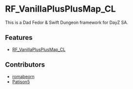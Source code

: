 # RF_VanillaPlusPlusMap_CL

This is a Dad Fedor & Swift Dungeon framework for DayZ SA.

## Features

* [RF_VanillaPlusPlusMap_CL](docs/index.md)

## Contributors

* [romabeorn](https://github.com/romabeorn)
* [Patison5](https://github.com/Patison5)
